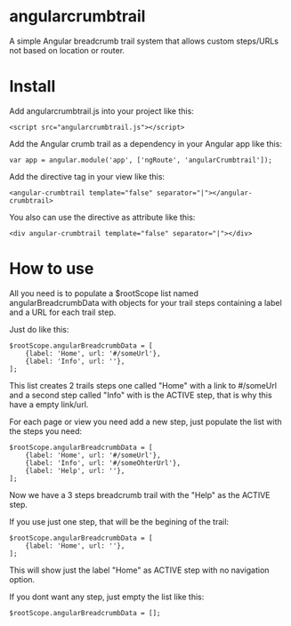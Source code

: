 # angularcrumbtrail
A simple Angular breadcrumb trail system that allows custom steps/URLs not based on location or router.

# Install
Add angularcrumbtrail.js into your project like this:

    <script src="angularcrumbtrail.js"></script>

Add the Angular crumb trail as a dependency in your Angular app like this:

    var app = angular.module('app', ['ngRoute', 'angularCrumbtrail']);

Add the directive tag in your view like this:

    <angular-crumbtrail template="false" separator="|"></angular-crumbtrail>

You also can use the directive as attribute like this:

    <div angular-crumbtrail template="false" separator="|"></div>

# How to use
All you need is to populate a $rootScope list named angularBreadcrumbData with objects for your trail steps containing a label and a URL for each trail step.

Just do like this:

    $rootScope.angularBreadcrumbData = [
        {label: 'Home', url: '#/someUrl'},
        {label: 'Info', url: ''},
    ];

This list creates 2 trails steps one called "Home" with a link to #/someUrl and a second step called "Info" with is the ACTIVE step, that is why this have a empty link/url.

For each page or view you need add a new step, just populate the list with the steps you need:

    $rootScope.angularBreadcrumbData = [
        {label: 'Home', url: '#/someUrl'},
        {label: 'Info', url: '#/someOhterUrl'},
        {label: 'Help', url: ''},
    ];

Now we have a 3 steps breadcrumb trail with the "Help" as the ACTIVE step.

If you use just one step, that will be the begining of the trail:

    $rootScope.angularBreadcrumbData = [
        {label: 'Home', url: ''},
    ];

This will show just the label "Home" as ACTIVE step with no navigation option.

If you dont want any step, just empty the list like this:

    $rootScope.angularBreadcrumbData = [];
